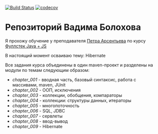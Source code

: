 [![Build Status](https://travis-ci.org/VadimBolokhov/vbolokhov.svg?branch=master)](https://travis-ci.org/VadimBolokhov/vbolokhov)
[![codecov](https://codecov.io/gh/VadimBolokhov/vbolokhov/branch/master/graph/badge.svg)](https://codecov.io/gh/VadimBolokhov/vbolokhov)

# Репозиторий Вадима Болохова

Я прохожу обучение у преподавателя [Петра Арсентьева](http://www.job4j.com/about.html) по курсу [Фуллстек Java + JS](https://job4j.ru/courses/java_with_zero_to_job.html)  

В настоящий момент осваиваю тему: Hibernate

Все задания курса объединены в один maven-проект и разделены на модули по темам следующим образом:

+ *chapter_001* - вводная часть, базовый синтаксис, работа с массивами, maven, JUnit
+ *chapter_002* - ООП, исключения
+ *chapter_003* - коллекции, обобщения, компараторы
+ *chapter_004* - коллекции: структуры данных, итераторы
+ *chapter_005* - многопоточность
+ *chapter_006* - SQL, JDBC
+ *chapter_007* - сервлеты
+ *chapter_008* - ввод-вывод
+ *chapter_009* - Hibernate
